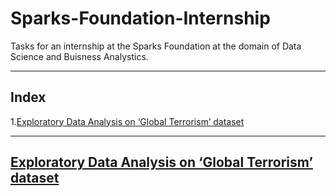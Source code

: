 # Sparks-Foundation-Internship
Tasks for an internship at the Sparks Foundation at the domain of Data Science and Buisness Analystics.

---

## Index
1.[Exploratory Data Analysis on ‘Global Terrorism’ dataset]()

---
## [Exploratory Data Analysis on ‘Global Terrorism’ dataset](https://github.com/Nemat-Allah-Aloush/Sparks-Foundation-Internship/blob/main/Terrorism_EDA.ipynb)
